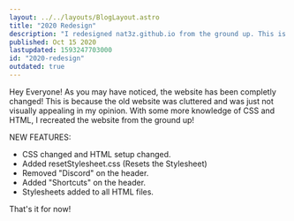 ```yaml
---
layout: ../../layouts/BlogLayout.astro
title: "2020 Redesign"
description: "I redesigned nat3z.github.io from the ground up. This is the changelog."
published: Oct 15 2020
lastupdated: 1593247703000
id: "2020-redesign"
outdated: true
---
```


Hey Everyone! As you may have noticed, the website has been completly changed! This is because the old website was cluttered and was just not visually appealing in my opinion. With some more knowledge of CSS and HTML, I recreated the website from the ground up!

NEW FEATURES:
* CSS changed and HTML setup changed.
* Added resetStylesheet.css (Resets the Stylesheet)
* Removed "Discord" on the header.
* Added "Shortcuts" on the header.
* Stylesheets added to all HTML files.

That's it for now!